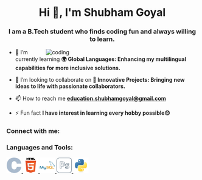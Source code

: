 <h1 align="center">Hi 👋, I'm Shubham Goyal</h1>
<h3 align="center">I am a B.Tech student who finds coding fun and always willing to learn.</h3>
<img align="right"alt="coding"width="400"src="https://mylivewallpapers.com/wp-content/uploads/Lifestyle/PREVIEW-Lofi-Computer-Boy.mp4">

- 🌱 I’m currently learning **🌍 Global Languages: Enhancing my multilingual capabilities for more inclusive solutions.**

- 👯 I’m looking to collaborate on
  **🚀 Innovative Projects: Bringing new ideas to life with passionate collaborators.**

- 📫 How to reach me **education.shubhamgoyal@gmail.com**

- ⚡ Fun fact **I have interest in learning every hobby possible😊**

<h3 align="left">Connect with me:</h3>
<p align="left">
</p>

<h3 align="left">Languages and Tools:</h3>
<p align="left"> <a href="https://www.cprogramming.com/" target="_blank" rel="noreferrer"> <img src="https://raw.githubusercontent.com/devicons/devicon/master/icons/c/c-original.svg" alt="c" width="40" height="40"/> </a> <a href="https://www.w3.org/html/" target="_blank" rel="noreferrer"> <img src="https://raw.githubusercontent.com/devicons/devicon/master/icons/html5/html5-original-wordmark.svg" alt="html5" width="40" height="40"/> </a> <a href="https://www.mysql.com/" target="_blank" rel="noreferrer"> <img src="https://raw.githubusercontent.com/devicons/devicon/master/icons/mysql/mysql-original-wordmark.svg" alt="mysql" width="40" height="40"/> </a> <a href="https://www.photoshop.com/en" target="_blank" rel="noreferrer"> <img src="https://raw.githubusercontent.com/devicons/devicon/master/icons/photoshop/photoshop-line.svg" alt="photoshop" width="40" height="40"/> </a> <a href="https://www.python.org" target="_blank" rel="noreferrer"> <img src="https://raw.githubusercontent.com/devicons/devicon/master/icons/python/python-original.svg" alt="python" width="40" height="40"/> </a> </p>

